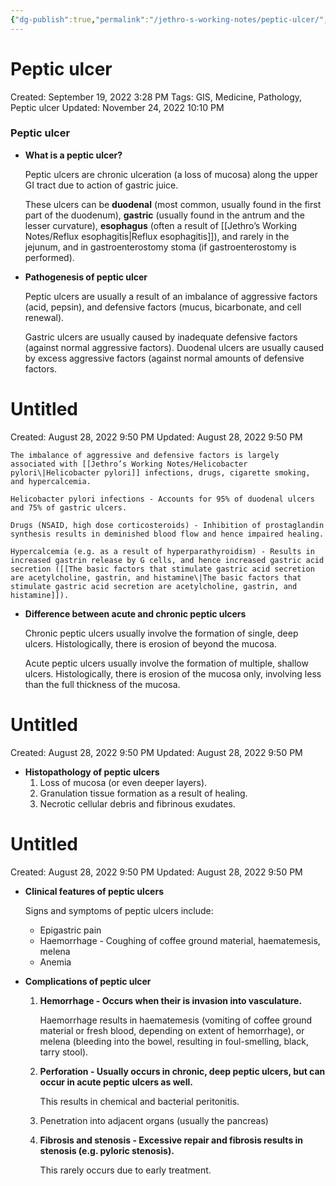 ```yaml
---
{"dg-publish":true,"permalink":"/jethro-s-working-notes/peptic-ulcer/","dgPassFrontmatter":true}
---
```



# Peptic ulcer

Created: September 19, 2022 3:28 PM
Tags: GIS, Medicine, Pathology, Peptic ulcer
Updated: November 24, 2022 10:10 PM

### Peptic ulcer

- **What is a peptic ulcer?**
    
    Peptic ulcers are chronic ulceration (a loss of mucosa) along the upper GI tract due to action of gastric juice.
    
    These ulcers can be **duodenal** (most common, usually found in the first part of the duodenum), **gastric** (usually found in the antrum and the lesser curvature), **esophagus** (often a result of [[Jethro’s Working Notes/Reflux esophagitis\|Reflux esophagitis]]), and rarely in the jejunum, and in gastroenterostomy stoma (if gastroenterostomy is performed).
    
- **Pathogenesis of peptic ulcer**
    
    Peptic ulcers are usually a result of an imbalance of aggressive factors (acid, pepsin), and defensive factors (mucus, bicarbonate, and cell renewal).
    
    Gastric ulcers are usually caused by inadequate defensive factors (against normal aggressive factors). Duodenal ulcers are usually caused by excess aggressive factors (against normal amounts of defensive factors.
    
    
<div class="transclusion internal-embed is-loaded"><div class="markdown-embed">





# Untitled

Created: August 28, 2022 9:50 PM
Updated: August 28, 2022 9:50 PM

</div></div>

    
    The imbalance of aggressive and defensive factors is largely associated with [[Jethro’s Working Notes/Helicobacter pylori\|Helicobacter pylori]] infections, drugs, cigarette smoking, and hypercalcemia.
    
    Helicobacter pylori infections - Accounts for 95% of duodenal ulcers and 75% of gastric ulcers.
    
    Drugs (NSAID, high dose corticosteroids) - Inhibition of prostaglandin synthesis results in deminished blood flow and hence impaired healing.
    
    Hypercalcemia (e.g. as a result of hyperparathyroidism) - Results in increased gastrin release by G cells, and hence increased gastric acid secretion ([[The basic factors that stimulate gastric acid secretion are acetylcholine, gastrin, and histamine\|The basic factors that stimulate gastric acid secretion are acetylcholine, gastrin, and histamine]]).
    
- **Difference between acute and chronic peptic ulcers**
    
    Chronic peptic ulcers usually involve the formation of single, deep ulcers. Histologically, there is erosion of beyond the mucosa.
    
    Acute peptic ulcers usually involve the formation of multiple, shallow ulcers. Histologically, there is erosion of the mucosa only, involving less than the full thickness of the mucosa.
    
    
<div class="transclusion internal-embed is-loaded"><div class="markdown-embed">





# Untitled

Created: August 28, 2022 9:50 PM
Updated: August 28, 2022 9:50 PM

</div></div>

    
- **Histopathology of peptic ulcers**
    1. Loss of mucosa (or even deeper layers).
    2. Granulation tissue formation as a result of healing.
    3. Necrotic cellular debris and fibrinous exudates.
    
    
<div class="transclusion internal-embed is-loaded"><div class="markdown-embed">





# Untitled

Created: August 28, 2022 9:50 PM
Updated: August 28, 2022 9:50 PM

</div></div>

    
- **Clinical features of peptic ulcers**
    
    Signs and symptoms of peptic ulcers include:
    
    - Epigastric pain
    - Haemorrhage - Coughing of coffee ground material, haematemesis, melena
    - Anemia
- **Complications of peptic ulcer**
    1. **Hemorrhage - Occurs when their is invasion into vasculature.**
        
        Haemorrhage results in haematemesis (vomiting of coffee ground material or fresh blood, depending on extent of hemorrhage), or melena (bleeding into the bowel, resulting in foul-smelling, black, tarry stool).
        
    2. **Perforation - Usually occurs in chronic, deep peptic ulcers, but can occur in acute peptic ulcers as well.**
        
        This results in chemical and bacterial peritonitis.
        
    3. Penetration into adjacent organs (usually the pancreas)
    4. **Fibrosis and stenosis - Excessive repair and fibrosis results in stenosis (e.g. pyloric stenosis).**
        
        This rarely occurs due to early treatment.